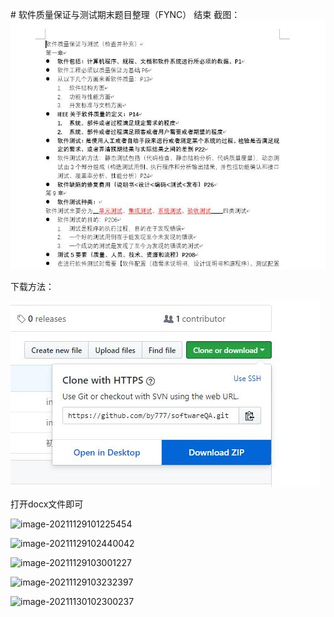 ﻿﻿# 软件质量保证与测试期末题目整理（FYNC）
结束
截图：
![show](https://raw.githubusercontent.com/by777/softwareQA/master/show.jpg)

下载方法：

![show](https://raw.githubusercontent.com/by777/softwareQA/master/dl.jpg)

打开docx文件即可

![image-20211129101225454](README.assets/image-20211129101225454.png)

![image-20211129102440042](README.assets/image-20211129102440042.png)

![image-20211129103001227](README.assets/image-20211129103001227.png)

![image-20211129103232397](README.assets/image-20211129103232397.png)

![image-20211130102300237](README.assets/image-20211130102300237.png)
